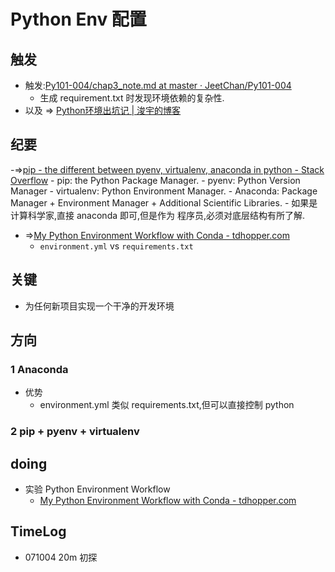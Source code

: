 # Python Env 配置

## 触发
- 触发:[Py101-004/chap3_note.md at master · JeetChan/Py101-004](https://github.com/JeetChan/Py101-004/blob/master/Chap3/note/chap3_note.md#%E6%90%AD%E5%BB%BA%E5%BC%80%E5%8F%91%E7%8E%AF%E5%A2%83)
    + 生成 requirement.txt 时发现环境依赖的复杂性.
- 以及 => [Python环境出坑记 | 浚宇的博客](http://blog.junyu.io/posts/0707-python-env-config.html)

## 纪要

-=>[pip - the different between pyenv, virtualenv, anaconda in python - Stack Overflow](https://stackoverflow.com/questions/38217545/the-different-between-pyenv-virtualenv-anaconda-in-python)
    - pip: the Python Package Manager.
    - pyenv: Python Version Manager
    - virtualenv: Python Environment Manager.
    - Anaconda: Package Manager + Environment Manager + Additional Scientific Libraries.
    - 如果是计算科学家,直接 anaconda 即可,但是作为 程序员,必须对底层结构有所了解.
- =>[My Python Environment Workflow with Conda - tdhopper.com](https://tdhopper.com/blog/2015/Nov/24/my-python-environment-workflow-with-conda/)
    + `environment.yml` vs `requirements.txt`

## 关键

- 为任何新项目实现一个干净的开发环境

## 方向

### 1 Anaconda

- 优势
    + environment.yml 类似 requirements.txt,但可以直接控制 python 

### 2 pip + pyenv + virtualenv


## doing

- 实验 Python Environment Workflow
    + [My Python Environment Workflow with Conda - tdhopper.com](https://tdhopper.com/blog/2015/Nov/24/my-python-environment-workflow-with-conda/)


## TimeLog

- 071004 20m 初探